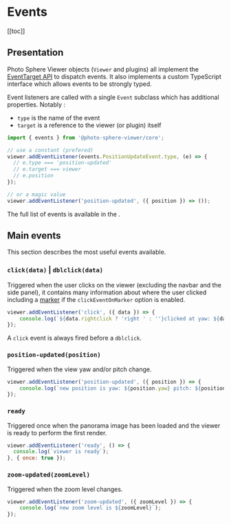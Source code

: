 # Events

[[toc]]

## Presentation

Photo Sphere Viewer objects (`Viewer` and plugins) all implement the [EventTarget API](https://developer.mozilla.org/docs/Web/API/EventTarget) to dispatch events. It also implements a custom TypeScript interface which allows events to be strongly typed.

Event listeners are called with a single `Event` subclass which has additional properties. Notably :

-   `type` is the name of the event
-   `target` is a reference to the viewer (or plugin) itself

```js
import { events } from '@photo-sphere-viewer/core';

// use a constant (prefered)
viewer.addEventListener(events.PositionUpdateEvent.type, (e) => {
  // e.type === 'position-updated'
  // e.target === viewer
  // e.position
});

// or a magic value
viewer.addEventListener('position-updated', ({ position }) => ());
```

The full list of events is available in the <ApiLink page="modules/Core.events.html"/>.

## Main events

This section describes the most useful events available.

### `click(data)` | `dblclick(data)`

Triggered when the user clicks on the viewer (excluding the navbar and the side panel), it contains many information about where the user clicked including a [marker](../plugins/markers.md) if the `clickEventOnMarker` option is enabled.

```js
viewer.addEventListener('click', ({ data }) => {
    console.log(`${data.rightclick ? 'right ' : ''}clicked at yaw: ${data.yaw} pitch: ${data.pitch}`);
});
```

A `click` event is always fired before a `dblclick`.

### `position-updated(position)`

Triggered when the view yaw and/or pitch change.

```js
viewer.addEventListener('position-updated', ({ position }) => {
    console.log(`new position is yaw: ${position.yaw} pitch: ${position.pitch}`);
});
```

### `ready`

Triggered once when the panorama image has been loaded and the viewer is ready to perform the first render.

```js
viewer.addEventListener('ready', () => {
  console.log(`viewer is ready`);
}, { once: true });
```

### `zoom-updated(zoomLevel)`

Triggered when the zoom level changes.

```js
viewer.addEventListener('zoom-updated', ({ zoomLevel }) => {
    console.log(`new zoom level is ${zoomLevel}`);
});
```
